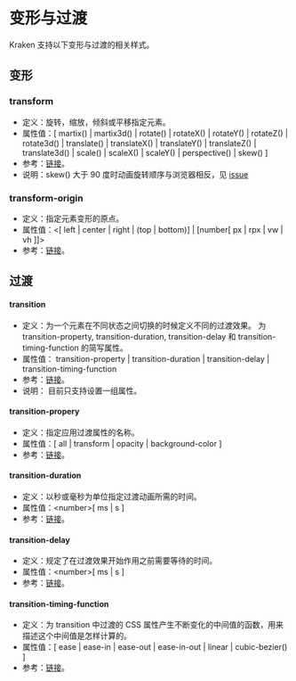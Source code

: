 # 变形与过渡

Kraken 支持以下变形与过渡的相关样式。

## 变形

### transform

- 定义：旋转，缩放，倾斜或平移指定元素。
- 属性值：[ martix() | martix3d() | rotate() | rotateX() | rotateY() | rotateZ() | rotate3d() | translate() | translateX() | translateY() | translateZ() | translate3d() | scale() | scaleX() | scaleY() | perspective() | skew() ]
- 参考：[链接](https://developer.mozilla.org/zh-CN/docs/Web/CSS/transform)。
- 说明：skew() 大于 90 度时动画旋转顺序与浏览器相反，见 [issue](https://github.com/openkraken/kraken/issues/25)

### transform-origin

- 定义：指定元素变形的原点。
- 属性值：<[ left | center | right | (top | bottom)] | [number[ px | rpx | vw | vh ]]>
- 参考：[链接](https://developer.mozilla.org/zh-CN/docs/Web/CSS/transform-origin)。

## 过渡

#### transition

- 定义：为一个元素在不同状态之间切换的时候定义不同的过渡效果。 为 transition-property, transition-duration, transition-delay 和 transition-timing-function 的简写属性。
- 属性值： transition-property | transition-duration | transition-delay | transition-timing-function
- 参考：[链接](https://developer.mozilla.org/zh-CN/docs/Web/CSS/transition)。
- 说明： 目前只支持设置一组属性。

#### transition-propery

- 定义：指定应用过渡属性的名称。
- 属性值：[ all | transform | opacity | background-color ]
- 参考：[链接](https://developer.mozilla.org/zh-CN/docs/Web/CSS/transition-property)。

#### transition-duration

- 定义：以秒或毫秒为单位指定过渡动画所需的时间。
- 属性值：\<number>[ ms | s ]
- 参考：[链接](https://developer.mozilla.org/zh-CN/docs/Web/CSS/transition-duration)。

#### transition-delay

- 定义：规定了在过渡效果开始作用之前需要等待的时间。
- 属性值：\<number>[ ms | s ]
- 参考：[链接](https://developer.mozilla.org/zh-CN/docs/Web/CSS/transition-delay)。

#### transition-timing-function

- 定义：为 transition 中过渡的 CSS 属性产生不断变化的中间值的函数，用来描述这个中间值是怎样计算的。
- 属性值：[ ease | ease-in | ease-out | ease-in-out | linear | cubic-bezier() ]
- 参考：[链接](https://developer.mozilla.org/zh-CN/docs/Web/CSS/transition-timing-function)。
